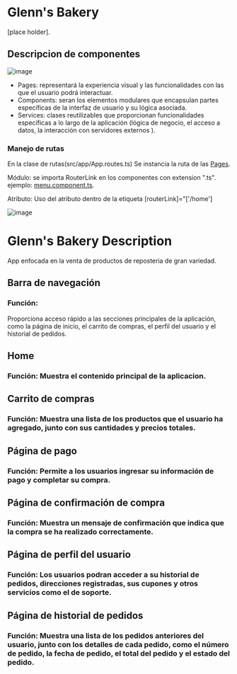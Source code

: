 # Glenn's Bakery

[place holder].

## Descripcion de componentes
![image](https://github.com/PixelForgeUTP/Glenns-Bakery/assets/93150198/0cc64894-37da-4e15-b6b1-1277e9f3526c)
- Pages:  representará la experiencia visual y las funcionalidades con las que el usuario podrá interactuar.
- Components: seran los elementos modulares que encapsulan partes específicas de la interfaz de usuario y su lógica asociada. 
- Services: clases reutilizables que proporcionan funcionalidades específicas a lo largo de la aplicación (lógica de negocio, el acceso a datos, la interacción con servidores externos ).

### Manejo de rutas
En la clase de rutas(src/app/App.routes.ts) Se instancia la ruta de las [Pages](https://github.com/PixelForgeUTP/Glenns-Bakery/blob/main/src/app/app.routes.ts).

Módulo: se importa RouterLink en los componentes con extension ".ts".
ejemplo: [menu.component.ts](https://github.com/PixelForgeUTP/Glenns-Bakery/blob/main/src/app/components/menu/menu.component.ts).

Atributo: Uso del atributo dentro de la etiqueta [routerLink]="['/home']

![image](https://github.com/PixelForgeUTP/Glenns-Bakery/assets/93150198/337b8236-4cd0-470d-b1c3-18e09295e51d)

# Glenn's Bakery Description
App enfocada en la venta de productos de reposteria de gran variedad.
## Barra de navegación
### Función:
Proporciona acceso rápido a las secciones principales de la aplicación, como la página de inicio, el carrito de compras, el perfil del usuario y el historial de pedidos.
## Home
### Función: Muestra el contenido principal de la aplicacion.
## Carrito de compras
### Función: Muestra una lista de los productos que el usuario ha agregado, junto con sus cantidades y precios totales.
## Página de pago
### Función: Permite a los usuarios ingresar su información de pago y completar su compra.
## Página de confirmación de compra
### Función: Muestra un mensaje de confirmación que indica que la compra se ha realizado correctamente. 
## Página de perfil del usuario
### Función: Los usuarios podran acceder a su historial de pedidos, direcciones registradas, sus cupones y otros servicios como el de soporte.
## Página de historial de pedidos
### Función: Muestra una lista de los pedidos anteriores del usuario, junto con los detalles de cada pedido, como el número de pedido, la fecha de pedido, el total del pedido y el estado del pedido.

